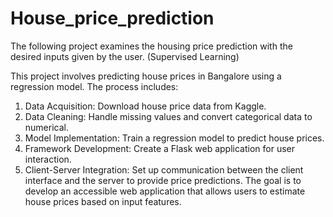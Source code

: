 # House_price_prediction
The following project examines the housing price prediction with the desired inputs given by the user. (Supervised Learning)

This project involves predicting house prices in Bangalore using a regression model. The process includes:

1. Data Acquisition: Download house price data from Kaggle.
2. Data Cleaning: Handle missing values and convert categorical data to numerical.
3. Model Implementation: Train a regression model to predict house prices.
4. Framework Development: Create a Flask web application for user interaction.
5. Client-Server Integration: Set up communication between the client interface and the server to provide price predictions.
The goal is to develop an accessible web application that allows users to estimate house prices based on input features.
